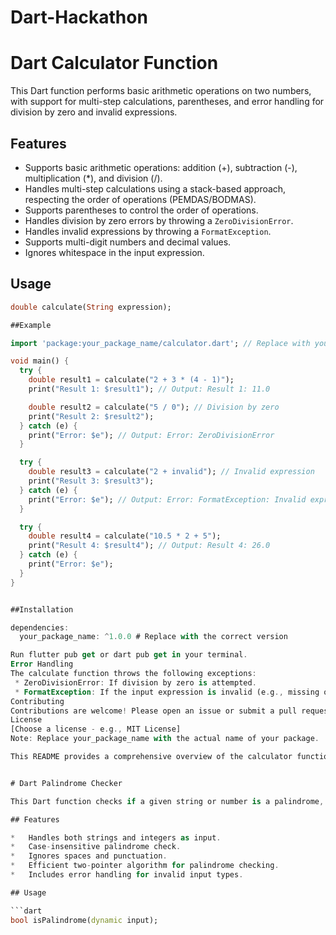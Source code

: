 # Dart-Hackathon

# Dart Calculator Function

This Dart function performs basic arithmetic operations on two numbers, with support for multi-step calculations, parentheses, and error handling for division by zero and invalid expressions.

## Features

*   Supports basic arithmetic operations: addition (+), subtraction (-), multiplication (*), and division (/).
*   Handles multi-step calculations using a stack-based approach, respecting the order of operations (PEMDAS/BODMAS).
*   Supports parentheses to control the order of operations.
*   Handles division by zero errors by throwing a `ZeroDivisionError`.
*   Handles invalid expressions by throwing a `FormatException`.
*   Supports multi-digit numbers and decimal values.
*   Ignores whitespace in the input expression.

## Usage

```dart
double calculate(String expression);

##Example

import 'package:your_package_name/calculator.dart'; // Replace with your package name

void main() {
  try {
    double result1 = calculate("2 + 3 * (4 - 1)");
    print("Result 1: $result1"); // Output: Result 1: 11.0

    double result2 = calculate("5 / 0"); // Division by zero
    print("Result 2: $result2");
  } catch (e) {
    print("Error: $e"); // Output: Error: ZeroDivisionError
  }

  try {
    double result3 = calculate("2 + invalid"); // Invalid expression
    print("Result 3: $result3");
  } catch (e) {
    print("Error: $e"); // Output: Error: FormatException: Invalid expression
  }

  try {
    double result4 = calculate("10.5 * 2 + 5");
    print("Result 4: $result4"); // Output: Result 4: 26.0
  } catch (e) {
    print("Error: $e");
  }
}


##Installation

dependencies:
  your_package_name: ^1.0.0 # Replace with the correct version

Run flutter pub get or dart pub get in your terminal.
Error Handling
The calculate function throws the following exceptions:
 * ZeroDivisionError: If division by zero is attempted.
 * FormatException: If the input expression is invalid (e.g., missing operands, invalid operators, unmatched parentheses).
Contributing
Contributions are welcome! Please open an issue or submit a pull request.
License
[Choose a license - e.g., MIT License]
Note: Replace your_package_name with the actual name of your package.  Also, make sure to create a calculator.dart file (or whatever you name your Dart file) in your project's lib directory containing the code provided earlier.  This README assumes you've packaged this as a Dart package. If it's just a script, adjust the installation and import instructions as needed.

This README provides a comprehensive overview of the calculator function, including its features, usage, installation instructions, error handling, and contribution guidelines.  Remember to choose a license and replace the placeholder text.  If you're not creating a package, you can simplify the installation instructions


# Dart Palindrome Checker

This Dart function checks if a given string or number is a palindrome, ignoring spaces, punctuation, and case sensitivity.

## Features

*   Handles both strings and integers as input.
*   Case-insensitive palindrome check.
*   Ignores spaces and punctuation.
*   Efficient two-pointer algorithm for palindrome checking.
*   Includes error handling for invalid input types.

## Usage

```dart
bool isPalindrome(dynamic input);
